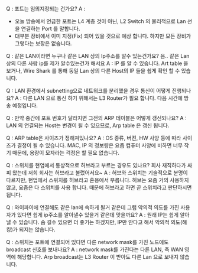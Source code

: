 Q : 포트는 임의지정되는 건가요? A :

- 오늘 방송에서 언급한 포트는 L4 계층 것이 아닌, L2 Switch 의 물리적으로 Lan 선을 연결하는 Port 를 말합니다.
- 대부분 장비에서 이미 지정(Fix) 되어 있을 것으로 예상 합니다. 하지만 모든 장비가 그렇다는 보장은 없습니다.

Q : 같은 LAN이라면 누구나 같은 LAN 상의 Ip주소를 알수 있는건가요? 음.. 같은 Lan 상의 다른 사람 ip를 제가 알수있는건가 해서요 A : IP 를 알 수 있습니다. Art table 을 보거나, Wire Shark 를 통해 동일 Lan 상의 다른 Host의 IP 들을 쉽게 확인 할 수 있습니다.

 

Q : LAN 환경에서 subnetting으로 네트워크를 분리했을 경우 통신이 어떻게 진행되나요? A : 다른 LAN 으로 통신 하기 위해서는 L3 Router가 필요 합니다. 다음 시간에 방송 예정입니다.

 

Q : 만약 중간에 포트 번호가 달라지면 그전의 ARP 테이블은 어떻게 갱신되나요? A : LAN 의 연결되는 Host는 변경이 될 수 있으므로, Arp table 은 갱신 됩니다.

 

Q : ARP table은 사이즈가 정해져있나요? A : OS 종류, 버젼, HW 사양 등에 따라 사이즈가 결정이 될 수 있습니다. MAC, IP 의 정보량은 요즘 컴퓨터 사양에 비하면 너무 작기 때문에,  용량이 모자라는 걱정은 할 필요 없습니다.

 

Q : 스위치를 현업에서 통상적으로 허브라고 부르는 경우도 있나요? 회사 재직하다가 싸피 왔는데 저희 회사는 허브라고 불렀어서요~ A : 허브와 스위치는 기술적으로 분명이 다르지만, 현업에서 스위치를 허브라고 혼용에서 부릅니다. 허브는 요즘 거의 사용하지 않고, 요즘은 다 스위치를 사용 합니다. 때문에 허브라고 하면 곧 스위치라고 판단하시면 됩니다.

 

Q : 와이파이에 연결해도 같은 lan에 속하게 될거 같은데 그럼 악의적 의도를 가진 사용자가 있다면 쉽게 ip주소를 알아낼수 있을거 같은데 맞을까요? A : 원래 IP는 쉽게 알아 낼 수 있습니다. 숨 길수 있으면 더 좋기는 하겠지만, IP만 안다고 해서 악의적 의도(해킹)가 되지는 않습니다.

 

Q : 스위치는 포트에 연결되어 있다면 다른 network mask를 가진 노드에도 broadcast 신호를 보내나요? A : network mask를 가진다는 다른 LAN, 즉 WAN 영역에 해당합니다. Arp broadcast는 L3 Router 이 받아도 다른 Lan 으로 보내지 않습니다.
